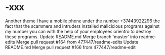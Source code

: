 # -xxx
Another theme l have a mobile phone under the number +37443922296
the fact that the scammers and intruders
installed malicicious programs against my number
you can with the help of your
employees orientro to destroy these programs.
Update README.md
Merge branch 'master' into readme-edits
Merge pull request #164 from 477447/readme-edits
Update README.md
Merge pull request #166 from 477447/readme-edit


